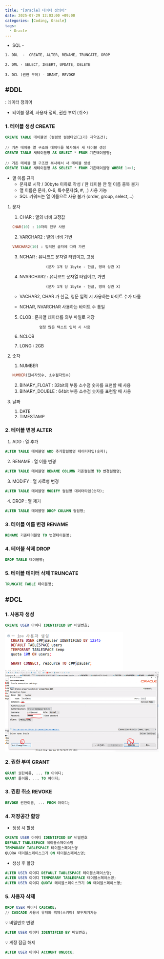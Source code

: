 ```yaml
---
title: "[Oracle] 데이터 정의어"
date: 2025-07-29 12:03:00 +09:00
categories: [Coding, Oracle]
tags:
  - Oracle
---
```


- SQL - 
```
1. DDL  -  CREATE, ALTER, RENAME, TRUNCATE, DROP

2. DML - SELECT, INSERT, UPDATE, DELETE

3. DCL (권한 부여) - GRANT, REVOKE
```

## #DDL

: 데이터 정의어

- 테이블 정의, 사용자 정의, 권한 부여 (취소)

### 1. 테이블 생성 CREATE

```sql
CREATE TABLE 테이블명 (컬럼명 컬럼타입(크기) 제약조건);

// 기존 테이블 열 구조와 데이터를 복사해서 새 테이블 생성
CREATE TABLE 새테이블명 AS SELECT * FROM 기존테이블명;

// 기존 테이블 열 구조만 복사해서 새 테이블 생성
CREATE TABLE 새테이블명 AS SELECT * FROM 기존테이블명 WHERE 1<>1;
```

- 열 이름 규칙
    - 문자로 시작 / 30byte 이하로 작성 / 한 테이블 안 열 이름 중복 불가
    - 열 이름은 문자, 0-9, 특수문자($, #, _) 사용 가능
    - SQL 키워드는 열 이름으로 사용 불가 (order, group, select,...)
    
1) 문자
    
      1. CHAR : 열의 너비 고정값
    
    ```sql
    CHAR(10) : 10자리 전부 사용
    ```
    
      2. VARCHAR2 : 열의 너비 가변
    
    ```sql
    VARCHAR2(10) : 입력된 글자에 따라 가변
    ```
    
    3. NCHAR : 유니코드 문자열 타입이고, 고정
        
                       (문자 1개 당 1byte - 한글, 영어 상관 X)
        
    4. NVARCHAR2 : 유니코드 문자열 타입이고, 가변
        
                       (문자 1개 당 1byte - 한글, 영어 상관 X)
        
    
    * VACHAR2, CHAR 가 한글, 영문 입력 시 사용하는 바이트 수가 다름
    
    * NCHAR, NVARCHAR 사용하는 바이트 수 통일
    
    5. CLOB : 문자열 데이터를 외부 파일로 저장
        
                    엄청 많은 텍스트 입력 시 사용
        
    6. NCLOB
    7. LONG : 2GB
    
2) 숫자
    
    1. NUMBER
    
    ```sql
    NUMBER(전체자릿수, 소수점자릿수)
    ```
    
    2. BINARY_FLOAT : 32bit의 부동 소수점 숫자를 표현할 때 사용
    3. BINARY_DOUBLE : 64bit 부동 소수점 숫자를 표현할 때 사용
    
3) 날짜
    
    1. DATE
    2. TIMESTAMP

### 2. 테이블 변경 ALTER

1) ADD : 열 추가

```sql
ALTER TABLE 테이블명 ADD 추가할컬럼명 데이터타입(숫자);
```

2) RENAME : 열 이름 변경

```sql
ALTER TABLE 테이블명 RENAME COLUMN 기존컬럼명 TO 변경컬럼명;
```

3) MODIFY : 열 자료형 변경

```sql
ALTER TABLE 테이블명 MODIFY 컬럼명 데이터타입(숫자);
```

4) DROP : 열 제거

```sql
ALTER TABLE 테이블명 DROP COLUMN 컬럼명;
```

### 3. 테이블 이름 변경 RENAME

```sql
RENAME 기존테이블명 TO 변경테이블명;
```

### 4. 테이블 삭제 DROP

```sql
DROP TABLE 테이블명;
```

### 5. 테이블 데이터 삭제 TRUNCATE

```sql
TRUNCATE TABLE 테이블명;
```

## #DCL

### 1. 사용자 생성

```sql
CREATE USER 아이디 IDENTIFIED BY 비밀번호;
```
<img src="../../../assets/img/Coding/Oracle/Untitled 11.png" align="center">
<img src="../../../assets/img/Coding/Oracle/Untitled 12.png" align="center">

### 2. 권한 부여 GRANT

```sql
GRANT 권한이름, ... TO 아이디;
GRANT 롤이름, ... TO 아이디;
```

### 3. 권환 취소 REVOKE

```sql
REVOKE 권한이름, ... FROM 아이디;
```

### 4. 저장공간 할당

- 생성 시 할당

```sql
CREATE USER 아이디 IDENTIFIED BY 비밀번호
DEFAULT TABLESPACE 테이블스페이스명
TEMPORARY TABLESPACE 테이블스페이스명
QUORA 테이블스페이스크기 ON 테이블스페이스명;
```

- 생성 후 할당

```sql
ALTER USER 아이디 DEFAULT TABLESPACE 테이블스페이스명;
ALTER USER 아이디 TEMPORARY TABLESPACE 테이블스페이스명;
ALTER USER 아이디 QUOTA 테이블스페이스크기 ON 테이블스페이스명;
```

### 5. 사용자 삭제

```sql
DROP USER 아이디 CASCADE;
// CASCADE 사용시 유저와 객체(스키마) 모두제거가능
```

<aside>
💡 비밀번호 변경

</aside>

```sql
ALTER USER 아이디 IDENTIFIED BY 비밀번호;
```

<aside>
💡 계정 잠금 해제

</aside>

```sql
ALTER USER 아이디 ACCOUNT UNLOCK;
```